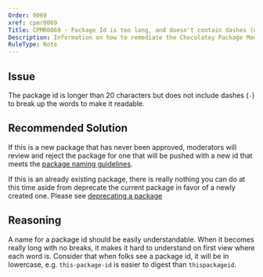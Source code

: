 ```yaml
---
Order: 0069
xref: cpmr0069
Title: CPMR0069 - Package Id is too long, and doesn't contain dashes (nuspec)
Description: Information on how to remediate the Chocolatey Package Moderation Rule 0069
RuleType: Note
---
```


<?! Include "../../../../../shared/package-validator-rule-note.txt" /?>

## Issue

The package id is longer than 20 characters but does not include dashes (`-`) to break up the words to make it readable.

## Recommended Solution

If this is a new package that has never been approved, moderators will review and reject the package for one that will be pushed with a new id that meets the [package naming guidelines](xref:create-packages#naming-your-package).

If this is an already existing package, there is really nothing you can do at this time aside from deprecate the current package in favor of a newly created one. Please see [deprecating a package](xref:deprecate-a-package)

## Reasoning

A name for a package id should be easily understandable. When it becomes really long with no breaks, it makes it hard to understand on first view where each word is. Consider that when folks see a package id, it will be in lowercase, e.g. `this-package-id` is easier to digest than `thispackageid`.
